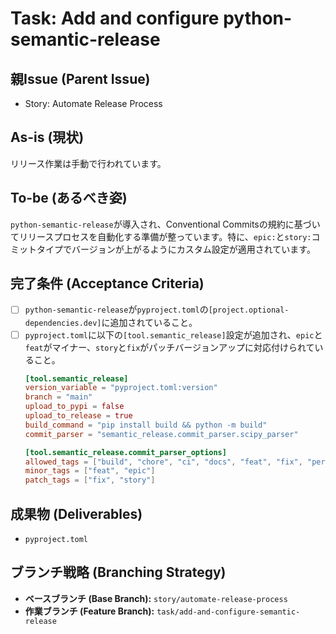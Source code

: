 # Task: Add and configure python-semantic-release

## 親Issue (Parent Issue)
- Story: Automate Release Process

## As-is (現状)
リリース作業は手動で行われています。

## To-be (あるべき姿)
`python-semantic-release`が導入され、Conventional Commitsの規約に基づいてリリースプロセスを自動化する準備が整っています。特に、`epic:`と`story:`コミットタイプでバージョンが上がるようにカスタム設定が適用されています。

## 完了条件 (Acceptance Criteria)
- [ ] `python-semantic-release`が`pyproject.toml`の`[project.optional-dependencies.dev]`に追加されていること。
- [ ] `pyproject.toml`に以下の`[tool.semantic_release]`設定が追加され、`epic`と`feat`がマイナー、`story`と`fix`がパッチバージョンアップに対応付けられていること。
  ```toml
  [tool.semantic_release]
  version_variable = "pyproject.toml:version"
  branch = "main"
  upload_to_pypi = false
  upload_to_release = true
  build_command = "pip install build && python -m build"
  commit_parser = "semantic_release.commit_parser.scipy_parser"

  [tool.semantic_release.commit_parser_options]
  allowed_tags = ["build", "chore", "ci", "docs", "feat", "fix", "perf", "style", "refactor", "test", "epic", "story"]
  minor_tags = ["feat", "epic"]
  patch_tags = ["fix", "story"]
  ```

## 成果物 (Deliverables)
- `pyproject.toml`

## ブランチ戦略 (Branching Strategy)
- **ベースブランチ (Base Branch):** `story/automate-release-process`
- **作業ブランチ (Feature Branch):** `task/add-and-configure-semantic-release`
